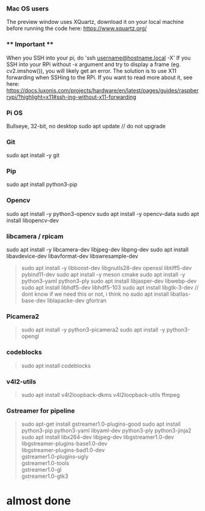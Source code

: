 ### Mac OS users
The preview window uses XQuartz, download it on your local machine before running the code here: https://www.xquartz.org/

### ** Important **
When you SSH into your pi, do 'ssh username@hostname.local -X' 
If you SSH into your RPi without -x argument and try to display a frame (eg. cv2.imshow()), you will likely get an error. 
The solution is to use X11 forwarding when SSHing to the RPi. If you want to read more about it, see here: https://docs.luxonis.com/projects/hardware/en/latest/pages/guides/raspberrypi/?highlight=x11#ssh-ing-without-x11-forwarding

### Pi OS
Bullseye, 32-bit, no desktop
sudo apt update     // do not upgrade 

### Git
sudo apt install -y git

### Pip
sudo apt install python3-pip

### Opencv
sudo apt install -y python3-opencv
sudo apt install -y opencv-data
sudo apt install libopencv-dev

### libcamera / rpicam
sudo apt install -y libcamera-dev libjpeg-dev libpng-dev
sudo apt install libavdevice-dev libavformat-dev libswresample-dev
> sudo apt install -y libboost-dev libgnutls28-dev openssl libtiff5-dev pybind11-dev
> sudo apt install -y meson cmake
> sudo apt install -y python3-yaml python3-ply
> sudo apt install libjasper-dev libwebp-dev
> sudo apt install libhdf5-dev libhdf5-103
> sudo apt install libgtk-3-dev       // dont know if we need this or not, i think no
> sudo apt install libatlas-base-dev liblapacke-dev gfortran

### Picamera2 
> sudo apt install -y python3-picamera2
> sudo apt install -y python3-opengl

### codeblocks 
> sudo apt install codeblocks

###  v4l2-utils 
> sudo apt install v4l2loopback-dkms v4l2loopback-utils ffmpeg

### Gstreamer for pipeline
> sudo apt-get install gstreamer1.0-plugins-good
sudo apt install python3-pip python3-yaml libyaml-dev python3-ply python3-jinja2
sudo apt install libx264-dev libjpeg-dev libgstreamer1.0-dev \
     libgstreamer-plugins-base1.0-dev \
     libgstreamer-plugins-bad1.0-dev \
     gstreamer1.0-plugins-ugly \
     gstreamer1.0-tools \
     gstreamer1.0-gl \
     gstreamer1.0-gtk3

# almost done
